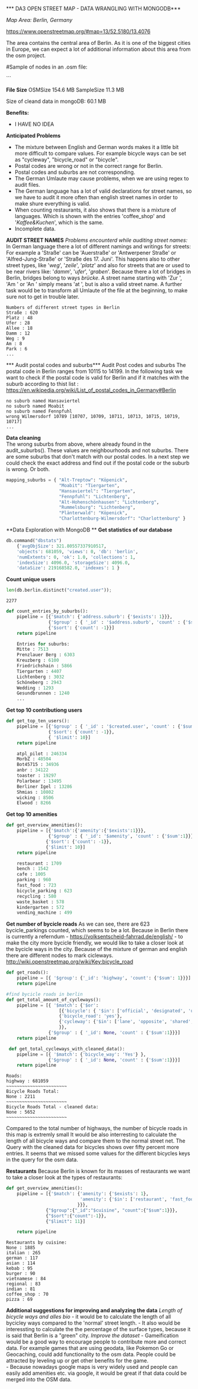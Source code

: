 
*** DA3 OPEN STREET MAP - DATA WRANGLING WITH MONGODB***

*Map Area: Berlin, Germany*

https://www.openstreetmap.org/#map=13/52.5180/13.4076

The area contains the central area of Berlin. As it is one of the biggest cities in Europe, we can expect a lot of additional information about this area from the osm project.

#Sample of nodes in an .osm file:
<node id="302864488" visible="true" version="7" changeset="36059354" timestamp="2015-12-20T06:35:42Z" user="atpl_pilot" uid="881429" lat="52.5259586" lon="13.3894424">
  <tag k="addr:city" v="Berlin"/>
  <tag k="addr:country" v="DE"/>
  <tag k="addr:housenumber" v="45"/>
  <tag k="addr:postcode" v="10117"/>
  <tag k="addr:street" v="Oranienburger Straße"/>
  <tag k="addr:suburb" v="Mitte"/>
  <tag k="amenity" v="restaurant"/>
 </node>
 
 <way id="5090250" visible="true" timestamp="2009-01-19T19:07:25Z" version="8" changeset="816806" user="Blumpsy" uid="64226">
    <nd ref="333725776"/>
    <nd ref="823771"/>
    <tag k="highway" v="residential"/>
    <tag k="name" v="Clipstone Street"/>
    <tag k="oneway" v="yes"/>
  </way>
```

**File Size**
OSMSize 154.6 MB
SampleSize 11.3 MB

Size of cleand data in mongoDB: 60.1 MB

**Benefits:**
 - I HAVE NO IDEA


**Anticipated Problems**
 - The mixture between English and German words makes it a little bit more difficult to compare values. For example bicycle ways can be set as "cycleway", "bicycle_road" or "bicycle".
 - Postal codes are wrong or not in the correct range for Berlin. 
 - Postal codes and suburbs are not corresponding.
 - The German Umlaute may cause problems, when we are using regex to audit files.
 - The German language has a lot of valid declarations for street names, so we have to audit it more often than english street names in order to make shure everything is valid.
 - When counting restaurants, it also shows that there is a mixture of languages. Which is shown with the entries 'coffee_shop' and '*Kaffee&Kuchen*', which is the same.
 - Incomplete data. 


**AUDIT STREET NAMES**
*Problems encounterd while auditing street names:*
   In German language there a lot of different namings and writings for streets: For example a 'Straße' can be 'Auerstraße' or     'Antwerpener Straße' or 'Alfred-Jung-Straße' or 'Straße des 17. Juni'. This happens also to other street types, like              '*weg*', '*zeile*', '*platz*' and also for streets that are or used to be near rivers like: '*damm*', '*ufer*', '*graben*'.
   Because there a lot of bridges in Berlin, bridges belong to ways *brücke*. 
   A street name starting with 'Zur ', 'Am ' or 'An ' simply means 'at ', but is also a valid street name. 
   A further task would be to transform all Umlaute of the file at the beginning, to make sure not to get in trouble later.

    Numbers of different street types in Berlin
    Straße : 620
    Platz : 48
    Ufer : 28
    Allee : 18
    Damm : 12
    Weg : 9
    Am : 8
    Park : 6
    ...

*** Audit postal codes and suburbs***
Audit Post codes and suburbs The postal code in Berlin ranges from 10115 to 14199.
In the following task we want to check if the postal code is valid for Berlin and if 
it matches with the suburb according to thist list : 
https://en.wikipedia.org/wiki/List_of_postal_codes_in_Germany#Berlin
 
    no suburb named Hansaviertel
    no suburb named Moabit
    no suburb named Fennpfuhl
    wrong Wilmersdorf 10789 [10707, 10709, 10711, 10713, 10715, 10719, 10717]
    ...

**Data cleaning**    
The wrong suburbs from above, where already found in the audit_suburbs(). These values are neighbourhoods and not suburbs.
There are some suburbs that don't match with our postal codes.
In a next step we could check the exact address and find out if the postal code or the suburb is wrong. Or both.

```python
mapping_suburbs = { "Alt-Treptow": "Köpenick",
                    "Moabit": "Tiergarten",
                    "Hansaviertel": "Tiergarten",
                    "Fennpfuhl": "Lichtenberg",
                    "Alt-Hohenschönhausen": "Lichtenberg",
                    "Rummelsburg": "Lichtenberg",
                    "Plänterwald": "Köpenick",
                    "Charlottenburg-Wilmersdorf": "Charlottenburg" }
```

**Data Exploration with MongoDB ** 
**Get statistics of our database**
```python
db.command("dbstats")
    {'avgObjSize': 321.80557337910517,
    'objects': 681059, 'views': 0, 'db': 'berlin',
    'numExtents': 0, 'ok': 1.0, 'collections': 1,
    'indexSize': 4096.0, 'storageSize': 4096.0,
    'dataSize': 219168582.0, 'indexes': 1 }
 ```   

**Count unique users**
```python
len(db.berlin.distinct("created.user"));
 ```  
    2277

```python    
def count_entries_by_suburbs():
    pipeline = [{'$match': {'address.suburb': {'$exists': 1}}},
                {'$group' : { '_id' : '$address.suburb', 'count' : {'$sum' : 1}}},       
                {'$sort': {'count': -1}}]
    return pipeline
```

```python  
    Entries for suburbs:
    Mitte : 7513
    Prenzlauer Berg : 6303
    Kreuzberg : 6100
    Friedrichshain : 5866
    Tiergarten : 4407
    Lichtenberg : 3032
    Schöneberg : 2943
    Wedding : 1293
    Gesundbrunnen : 1240
    ...
 ```   

**Get top 10 contributiong users**
```python 
def get_top_ten_users():
    pipeline = [{'$group' : { '_id' : '$created.user', 'count' : {'$sum' : 1}}},       
                {'$sort': {'count': -1}},
                { '$limit': 10}]
    return pipeline

    atpl_pilot : 246334
    MorbZ : 48504
    Bot45715 : 34936
    anbr : 34122
    toaster : 19297
    Polarbear : 13495
    Berliner Igel : 13286
    Shmias : 10802
    wicking : 8506
    Elwood : 8266
  ```

**Get top 10 amenities**
```python 
def get_overview_amenities():
    pipeline = [{'$match':{'amenity':{'$exists':1}}},
                {'$group' : { '_id': '$amenity', 'count' : {'$sum':1}}},
               {'$sort': {'count': -1}},
               {'$limit': 10}]
    return pipeline

    restaurant : 1709
    bench : 1542
    cafe : 1005
    parking : 960
    fast_food : 723
    bicycle_parking : 623
    recycling : 580
    waste_basket : 578
    kindergarten : 572
    vending_machine : 499
  ```    

**Get number of bycicle roads**
As we can see, there are 623 bycicle_parkings counted, which seems to be a lot. 
Because in Berlin there is currently a referndum  - https://volksentscheid-fahrrad.de/english/ - to make the city more bycicle friendly, we would like to take a closer look at the bycicle ways in the city.
Because of the mixture of german and english there are different nodes to mark cicleways.
 http://wiki.openstreetmap.org/wiki/Key:bicycle_road

```python 
def get_roads():
    pipeline = [{ '$group': {'_id': 'highway', 'count': {'$sum': 1}}}]
    return pipeline

#find bycicle roads in berlin
def get_total_amount_of_cycleways():   
    pipeline = [{ '$match': {'$or':
                    [{'bicycle': { '$in': ['official', 'designated', 'use_sidepath']}},
                    {'bicycle_road': 'yes'},
                    {'cycleway': {'$in': ['lane', 'opposite', 'shared', 'share_busway', 'track']}}]
                    }},
                {'$group' : { '_id': None, 'count' : {'$sum':1}}}] 
    return pipeline

 def get_total_cycleways_with_cleaned_data():
    pipeline = [{ '$match': {'bicycle_way': 'Yes'} },
                {'$group' : { '_id': None, 'count' : {'$sum':1}}}] 
    return pipeline   
```

    Roads:
    highway : 681059
    ~~~~~~~~~~~~~~~~~~~~~~~
    Bicycle Roads Total:
    None : 2211
    ~~~~~~~~~~~~~~~~~~~~~~~
    Bicycle Roads Total - cleaned data:
    None : 5652
    ~~~~~~~~~~~~~~~~~~~~~~~
    
Compared to the total number of highways, the number of bicycle roads in this map is extremly small
It would be also interresting to calculate the length of all bicycle ways and compare them to the normal street net. 
The Query with the cleaned data for bicycles shows over fifty percent more entries. It seems that we missed some values for the different bicycles keys in the query for the osm data.

**Restaurants**
Because Berlin is known for its masses of restaurants we want to take a closer look at the types of restaurants:

```python 
def get_overview_amenities():
    pipeline = [{'$match': {'amenity': {'$exists': 1}, 
                            'amenity': {'$in': ['restaurant', 'fast_food', 'food_court', 'biergarten', 'bar', 'bbq', 'cafe'] 
                           }}},
               {"$group":{"_id":"$cuisine", "count":{"$sum":1}}},
               {"$sort":{"count":-1}},
               {"$limit": 11}]

    return pipeline
```

    Restaurants by cuisine:
    None : 1885
    italian : 265
    german : 117
    asian : 114
    kebab : 95
    burger : 90
    vietnamese : 84
    regional : 83
    indian : 81
    coffee_shop : 70
    pizza : 69

**Additional suggestions for improving and analyzing the data**
*Length of bicycle ways and alles bio*
    - it would be to calculate the length of all bycicley ways compared to the 'normal' street length. 
    - It also would be interessting to calculate the the percentage of the surface types, because it is said that Berlin is a "green" city.
*Improve the dataset*
    - Gameification would be a good way to encourage people to contribute more and correct data. For example games that are using geodata, like Pokemon Go or Geocaching,
      could add functionality to the osm data. People could be attracted by leveling up or get other benefits for the game.  
    - Because nowadays google maps is very widely used and people can easily add amenities etc. via google, it would be great if that data could be merged into the OSM data.

